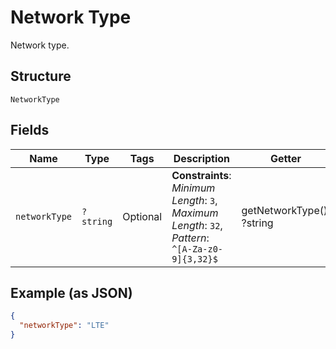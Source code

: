 
# Network Type

Network type.

## Structure

`NetworkType`

## Fields

| Name | Type | Tags | Description | Getter | Setter |
|  --- | --- | --- | --- | --- | --- |
| `networkType` | `?string` | Optional | **Constraints**: *Minimum Length*: `3`, *Maximum Length*: `32`, *Pattern*: `^[A-Za-z0-9]{3,32}$` | getNetworkType(): ?string | setNetworkType(?string networkType): void |

## Example (as JSON)

```json
{
  "networkType": "LTE"
}
```

